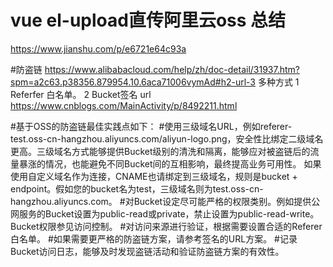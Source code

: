 # vue el-upload直传阿里云oss 总结
https://www.jianshu.com/p/e6721e64c93a

#防盗链
https://www.alibabacloud.com/help/zh/doc-detail/31937.htm?spm=a2c63.p38356.879954.10.6aca71006vymAd#h2-url-3
多种方式
1 Referfer 白名单。
2 Bucket签名 url
	https://www.cnblogs.com/MainActivity/p/8492211.html



#基于OSS的防盗链最佳实践点如下：
#使用三级域名URL，例如referer-test.oss-cn-hangzhou.aliyuncs.com/aliyun-logo.png，安全性比绑定二级域名更高。三级域名方式能够提供Bucket级别的清洗和隔离，能够应对被盗链后的流量暴涨的情况，也能避免不同Bucket间的互相影响，最终提高业务可用性。
如果使用自定义域名作为连接，CNAME也请绑定到三级域名，规则是bucket + endpoint。假如您的bucket名为test，三级域名则为test.oss-cn-hangzhou.aliyuncs.com。
#对Bucket设定尽可能严格的权限类别。例如提供公网服务的Bucket设置为public-read或private，禁止设置为public-read-write。Bucket权限参见访问控制。
#对访问来源进行验证，根据需要设置合适的Referer白名单。
#如果需要更严格的防盗链方案，请参考签名的URL方案。
#记录Bucket访问日志，能够及时发现盗链活动和验证防盗链方案的有效性。

